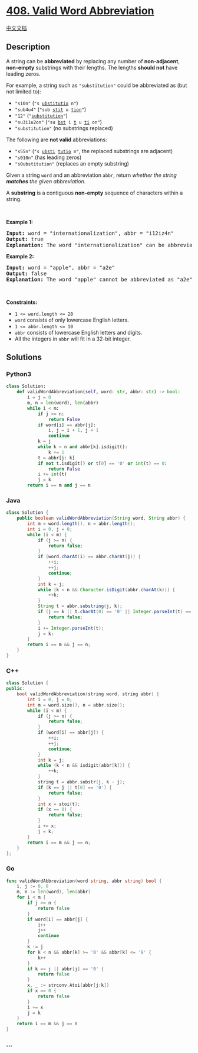 # [408. Valid Word Abbreviation](https://leetcode.com/problems/valid-word-abbreviation)

[中文文档](/solution/0400-0499/0408.Valid%20Word%20Abbreviation/README.md)

## Description

<p>A string can be <strong>abbreviated</strong> by replacing any number of <strong>non-adjacent</strong>, <strong>non-empty</strong> substrings with their lengths. The lengths <strong>should not</strong> have leading zeros.</p>

<p>For example, a string such as <code>&quot;substitution&quot;</code> could be abbreviated as (but not limited to):</p>

<ul>
	<li><code>&quot;s10n&quot;</code> (<code>&quot;s <u>ubstitutio</u> n&quot;</code>)</li>
	<li><code>&quot;sub4u4&quot;</code> (<code>&quot;sub <u>stit</u> u <u>tion</u>&quot;</code>)</li>
	<li><code>&quot;12&quot;</code> (<code>&quot;<u>substitution</u>&quot;</code>)</li>
	<li><code>&quot;su3i1u2on&quot;</code> (<code>&quot;su <u>bst</u> i <u>t</u> u <u>ti</u> on&quot;</code>)</li>
	<li><code>&quot;substitution&quot;</code> (no substrings replaced)</li>
</ul>

<p>The following are <strong>not valid</strong> abbreviations:</p>

<ul>
	<li><code>&quot;s55n&quot;</code> (<code>&quot;s <u>ubsti</u> <u>tutio</u> n&quot;</code>, the replaced substrings are adjacent)</li>
	<li><code>&quot;s010n&quot;</code> (has leading zeros)</li>
	<li><code>&quot;s0ubstitution&quot;</code> (replaces an empty substring)</li>
</ul>

<p>Given a string <code>word</code> and an abbreviation <code>abbr</code>, return <em>whether the string <strong>matches</strong> the given abbreviation</em>.</p>

<p>A <strong>substring</strong> is a contiguous <strong>non-empty</strong> sequence of characters within a string.</p>

<p>&nbsp;</p>
<p><strong class="example">Example 1:</strong></p>

<pre>
<strong>Input:</strong> word = &quot;internationalization&quot;, abbr = &quot;i12iz4n&quot;
<strong>Output:</strong> true
<strong>Explanation:</strong> The word &quot;internationalization&quot; can be abbreviated as &quot;i12iz4n&quot; (&quot;i <u>nternational</u> iz <u>atio</u> n&quot;).
</pre>

<p><strong class="example">Example 2:</strong></p>

<pre>
<strong>Input:</strong> word = &quot;apple&quot;, abbr = &quot;a2e&quot;
<strong>Output:</strong> false
<strong>Explanation:</strong> The word &quot;apple&quot; cannot be abbreviated as &quot;a2e&quot;.
</pre>

<p>&nbsp;</p>
<p><strong>Constraints:</strong></p>

<ul>
	<li><code>1 &lt;= word.length &lt;= 20</code></li>
	<li><code>word</code> consists of only lowercase English letters.</li>
	<li><code>1 &lt;= abbr.length &lt;= 10</code></li>
	<li><code>abbr</code> consists of lowercase English letters and digits.</li>
	<li>All the integers in <code>abbr</code> will fit in a 32-bit integer.</li>
</ul>

## Solutions

<!-- tabs:start -->

### **Python3**

```python
class Solution:
    def validWordAbbreviation(self, word: str, abbr: str) -> bool:
        i = j = 0
        m, n = len(word), len(abbr)
        while i < m:
            if j >= n:
                return False
            if word[i] == abbr[j]:
                i, j = i + 1, j + 1
                continue
            k = j
            while k < n and abbr[k].isdigit():
                k += 1
            t = abbr[j: k]
            if not t.isdigit() or t[0] == '0' or int(t) == 0:
                return False
            i += int(t)
            j = k
        return i == m and j == n
```

### **Java**

```java
class Solution {
    public boolean validWordAbbreviation(String word, String abbr) {
        int m = word.length(), n = abbr.length();
        int i = 0, j = 0;
        while (i < m) {
            if (j >= n) {
                return false;
            }
            if (word.charAt(i) == abbr.charAt(j)) {
                ++i;
                ++j;
                continue;
            }
            int k = j;
            while (k < n && Character.isDigit(abbr.charAt(k))) {
                ++k;
            }
            String t = abbr.substring(j, k);
            if (j == k || t.charAt(0) == '0' || Integer.parseInt(t) == 0) {
                return false;
            }
            i += Integer.parseInt(t);
            j = k;
        }
        return i == m && j == n;
    }
}
```

### **C++**

```cpp
class Solution {
public:
    bool validWordAbbreviation(string word, string abbr) {
        int i = 0, j = 0;
        int m = word.size(), n = abbr.size();
        while (i < m) {
            if (j >= n) {
                return false;
            }
            if (word[i] == abbr[j]) {
                ++i;
                ++j;
                continue;
            }
            int k = j;
            while (k < n && isdigit(abbr[k])) {
                ++k;
            }
            string t = abbr.substr(j, k - j);
            if (k == j || t[0] == '0') {
                return false;
            }
            int x = stoi(t);
            if (x == 0) {
                return false;
            }
            i += x;
            j = k;
        }
        return i == m && j == n;
    }
};
```

### **Go**

```go
func validWordAbbreviation(word string, abbr string) bool {
	i, j := 0, 0
	m, n := len(word), len(abbr)
	for i < m {
		if j >= n {
			return false
		}
		if word[i] == abbr[j] {
			i++
			j++
			continue
		}
		k := j
		for k < n && abbr[k] >= '0' && abbr[k] <= '9' {
			k++
		}
		if k == j || abbr[j] == '0' {
			return false
		}
		x, _ := strconv.Atoi(abbr[j:k])
		if x == 0 {
			return false
		}
		i += x
		j = k
	}
	return i == m && j == n
}
```

### **...**

```

```

<!-- tabs:end -->
